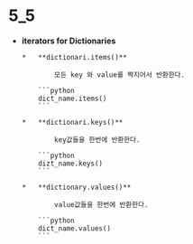 5_5
========

*	**iterators for Dictionaries**

		*	**dictionari.items()**

				모든 key 와 value를 짝지어서 반환한다.

			```python
			dict_name.items()
			```

		*	**dictionari.keys()**

				key값들을 한번에 반환한다.

			```python
			dizt_name.keys()
			```

		*	**dictionary.values()**

				value값들을 한번에 반환한다.

			```python
			dict_name.values()
			```

